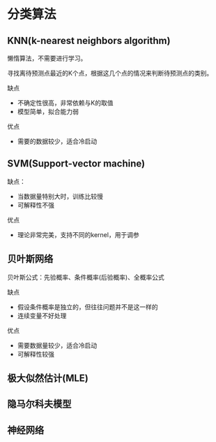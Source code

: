 # 分类算法

## KNN(k-nearest neighbors algorithm)
懒惰算法，不需要进行学习。

寻找离待预测点最近的K个点，根据这几个点的情况来判断待预测点的类别。

缺点
- 不确定性很高，非常依赖与K的取值
- 模型简单，拟合能力弱

优点
- 需要的数据较少，适合冷启动

## SVM(Support-vector machine)

缺点： 
- 当数据量特别大时，训练比较慢
- 可解释性不强

优点
- 理论非常完美，支持不同的kernel，用于调参

## 贝叶斯网络
贝叶斯公式：先验概率、条件概率(后验概率)、全概率公式

缺点
- 假设条件概率是独立的，但往往问题并不是这一样的
- 连续变量不好处理

优点
- 需要数据量较少，适合冷启动
- 可解释性较强

## 极大似然估计(MLE)


## 隐马尔科夫模型

## 神经网络


```python

```
